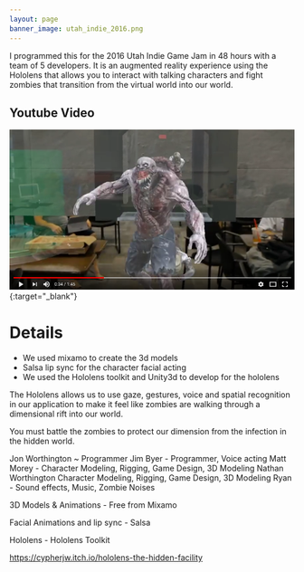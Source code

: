 ```yaml
---
layout: page
banner_image: utah_indie_2016.png
---
```

I programmed this for the 2016 Utah Indie Game Jam in 48 hours with a team of 5 developers.  It is an augmented reality experience using the Hololens that allows you to interact with talking characters and fight zombies that transition from the virtual world into our world. 

## Youtube Video

[![Youtube Play list](/assets/images/youtube-utah-indie-2016.png)](https://www.youtube.com/watch?v=og0EQzDLXaA){:target="_blank"}

# Details

- We used mixamo to create the 3d models
- Salsa lip sync for the character facial acting
- We used the Hololens toolkit and Unity3d to develop for the hololens

The Hololens allows us to use gaze, gestures, voice and spatial recognition in our application to make it feel like zombies are walking through a dimensional rift into our world.

You must battle the zombies to protect our dimension from the infection in the hidden world.

Jon Worthington ~ Programmer
Jim Byer - Programmer, Voice acting
Matt Morey - Character Modeling, Rigging, Game Design, 3D Modeling
Nathan Worthington Character Modeling, Rigging, Game Design, 3D Modeling
Ryan - Sound effects, Music, Zombie Noises

3D Models & Animations - Free from Mixamo

Facial Animations and lip sync - Salsa 

Hololens - Hololens Toolkit

<https://cypherjw.itch.io/hololens-the-hidden-facility>